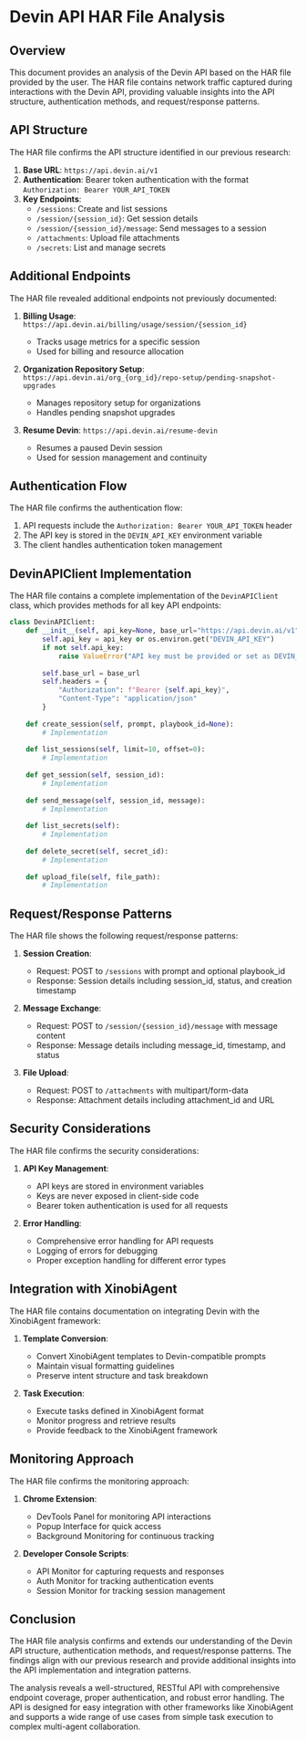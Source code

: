 # Devin API HAR File Analysis

## Overview

This document provides an analysis of the Devin API based on the HAR file provided by the user. The HAR file contains network traffic captured during interactions with the Devin API, providing valuable insights into the API structure, authentication methods, and request/response patterns.

## API Structure

The HAR file confirms the API structure identified in our previous research:

1. **Base URL**: `https://api.devin.ai/v1`
2. **Authentication**: Bearer token authentication with the format `Authorization: Bearer YOUR_API_TOKEN`
3. **Key Endpoints**:
   - `/sessions`: Create and list sessions
   - `/session/{session_id}`: Get session details
   - `/session/{session_id}/message`: Send messages to a session
   - `/attachments`: Upload file attachments
   - `/secrets`: List and manage secrets

## Additional Endpoints

The HAR file revealed additional endpoints not previously documented:

1. **Billing Usage**: `https://api.devin.ai/billing/usage/session/{session_id}`
   - Tracks usage metrics for a specific session
   - Used for billing and resource allocation

2. **Organization Repository Setup**: `https://api.devin.ai/org_{org_id}/repo-setup/pending-snapshot-upgrades`
   - Manages repository setup for organizations
   - Handles pending snapshot upgrades

3. **Resume Devin**: `https://api.devin.ai/resume-devin`
   - Resumes a paused Devin session
   - Used for session management and continuity

## Authentication Flow

The HAR file confirms the authentication flow:

1. API requests include the `Authorization: Bearer YOUR_API_TOKEN` header
2. The API key is stored in the `DEVIN_API_KEY` environment variable
3. The client handles authentication token management

## DevinAPIClient Implementation

The HAR file contains a complete implementation of the `DevinAPIClient` class, which provides methods for all key API endpoints:

```python
class DevinAPIClient:
    def __init__(self, api_key=None, base_url="https://api.devin.ai/v1"):
        self.api_key = api_key or os.environ.get("DEVIN_API_KEY")
        if not self.api_key:
            raise ValueError("API key must be provided or set as DEVIN_API_KEY environment variable")
        
        self.base_url = base_url
        self.headers = {
            "Authorization": f"Bearer {self.api_key}",
            "Content-Type": "application/json"
        }
    
    def create_session(self, prompt, playbook_id=None):
        # Implementation
    
    def list_sessions(self, limit=10, offset=0):
        # Implementation
    
    def get_session(self, session_id):
        # Implementation
    
    def send_message(self, session_id, message):
        # Implementation
    
    def list_secrets(self):
        # Implementation
    
    def delete_secret(self, secret_id):
        # Implementation
    
    def upload_file(self, file_path):
        # Implementation
```

## Request/Response Patterns

The HAR file shows the following request/response patterns:

1. **Session Creation**:
   - Request: POST to `/sessions` with prompt and optional playbook_id
   - Response: Session details including session_id, status, and creation timestamp

2. **Message Exchange**:
   - Request: POST to `/session/{session_id}/message` with message content
   - Response: Message details including message_id, timestamp, and status

3. **File Upload**:
   - Request: POST to `/attachments` with multipart/form-data
   - Response: Attachment details including attachment_id and URL

## Security Considerations

The HAR file confirms the security considerations:

1. **API Key Management**:
   - API keys are stored in environment variables
   - Keys are never exposed in client-side code
   - Bearer token authentication is used for all requests

2. **Error Handling**:
   - Comprehensive error handling for API requests
   - Logging of errors for debugging
   - Proper exception handling for different error types

## Integration with XinobiAgent

The HAR file contains documentation on integrating Devin with the XinobiAgent framework:

1. **Template Conversion**:
   - Convert XinobiAgent templates to Devin-compatible prompts
   - Maintain visual formatting guidelines
   - Preserve intent structure and task breakdown

2. **Task Execution**:
   - Execute tasks defined in XinobiAgent format
   - Monitor progress and retrieve results
   - Provide feedback to the XinobiAgent framework

## Monitoring Approach

The HAR file confirms the monitoring approach:

1. **Chrome Extension**:
   - DevTools Panel for monitoring API interactions
   - Popup Interface for quick access
   - Background Monitoring for continuous tracking

2. **Developer Console Scripts**:
   - API Monitor for capturing requests and responses
   - Auth Monitor for tracking authentication events
   - Session Monitor for tracking session management

## Conclusion

The HAR file analysis confirms and extends our understanding of the Devin API structure, authentication methods, and request/response patterns. The findings align with our previous research and provide additional insights into the API implementation and integration patterns.

The analysis reveals a well-structured, RESTful API with comprehensive endpoint coverage, proper authentication, and robust error handling. The API is designed for easy integration with other frameworks like XinobiAgent and supports a wide range of use cases from simple task execution to complex multi-agent collaboration.
